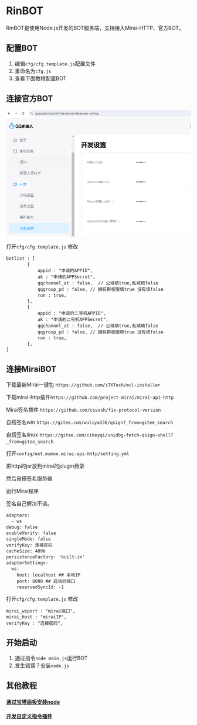 # RinBOT

RinBOT是使用Node.js开发的BOT服务端，支持接入Mirai-HTTP、官方BOT。

## 配置BOT

1. 编辑`cfg/cfg.template.js`配置文件
2. 重命名为`cfg.js`
3. 查看下面教程配置BOT

## 连接官方BOT

![Alt text](image.png)

打开`cfg/cfg.template.js`  修改

```
botlist : [
        {
            appid : "申请的APPID",
            ak : "申请的APPSecret",
            qqchannel_at : false,  // 公域填true,私域填false
            qqgroup_pd : false, // 拥有群权限填true 没有填false
            run : true,
        },
        {
            appid : "申请的二号机APPID",
            ak : "申请的二号机APPSecret",
            qqchannel_at : false,  // 公域填true,私域填false
            qqgroup_pd : false, // 拥有群权限填true 没有填false
            run : true,
        },
]
```

## 连接MiraiBOT

下载最新Mirai一键包 `https://github.com/iTXTech/mcl-installer`

下载mirai-http插件`https://github.com/project-mirai/mirai-api-http`

Mirai签名插件 `https://github.com/cssxsh/fix-protocol-version`

自搭签名win `https://gitee.com/wuliya336/qsign?_from=gitee_search`

自搭签名linux `https://gitee.com/cikeyqi/unidbg-fetch-qsign-shell?_from=gitee_search`

打开`config/net.mamoe.mirai-api-http/setting.yml`

把http的jar放到mirai的plugin目录

然后自搭签名服务器

运行Mirai程序

签名自己解决不谈。

```
adapters: 
  - ws
debug: false
enableVerify: false
singleMode: false
verifyKey: 连接密码
cacheSize: 4096
persistenceFactory: 'built-in'
adapterSettings:
  ws:
    host: localhost ## 本地IP
    port: 8080 ## 启动的端口
    reservedSyncId: -1
```

打开`cfg/cfg.template.js`  修改

```
mirai_wsport : "mirai端口",
mirai_host : "miraiIP",
verifyKey : "连接密码",
```

## 开始启动

1. 通过指令`node main.js`运行BOT
2. 发生错误？安装`node.js`

## 其他教程

#### [通过宝塔面板安装node](./md/bt.md)

#### [开发自定义指令插件](./md/plugin.md)
